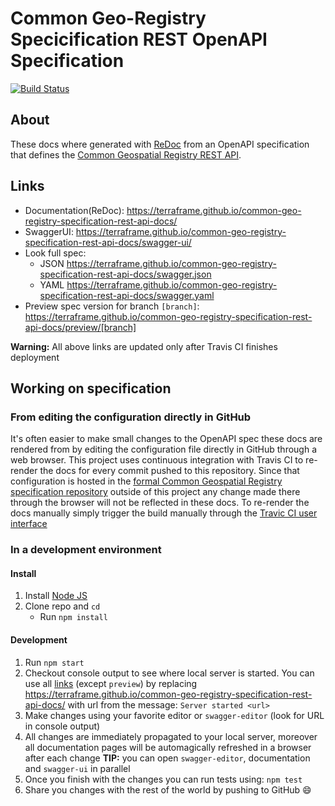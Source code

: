 # Common Geo-Registry Specicification REST OpenAPI Specification
[![Build Status](https://travis-ci.org/terraframe/common-geo-registry-specification-rest-api-docs.svg?branch=master)](https://travis-ci.org/terraframe/common-geo-registry-specification-rest-api-docs)

## About

These docs where generated with [ReDoc](https://github.com/Rebilly/ReDoc) from an OpenAPI specification that defines the [Common Geospatial Registry REST API](https://github.com/terraframe/common-geo-registry-specification).

## Links

- Documentation(ReDoc): https://terraframe.github.io/common-geo-registry-specification-rest-api-docs/
- SwaggerUI: https://terraframe.github.io/common-geo-registry-specification-rest-api-docs/swagger-ui/
- Look full spec:
    + JSON https://terraframe.github.io/common-geo-registry-specification-rest-api-docs/swagger.json
    + YAML https://terraframe.github.io/common-geo-registry-specification-rest-api-docs/swagger.yaml
- Preview spec version for branch `[branch]`: https://terraframe.github.io/common-geo-registry-specification-rest-api-docs/preview/[branch]

**Warning:** All above links are updated only after Travis CI finishes deployment

## Working on specification

### From editing the configuration directly in GitHub
It's often easier to make small changes to the OpenAPI spec these docs are rendered from by editing the configuration file directly in GitHub through a web browser. This project uses continuous integration with Travis CI to re-render the docs for every commit pushed to this repository. Since that configuration is hosted in the [formal Common Geospatial Registry specification repository](https://github.com/terraframe/common-geo-registry-specification/blob/master/1.0/registry-interface/rest-api.yaml) outside of this project any change made there through the browser will not be reflected in these docs. To re-render the docs manually simply trigger the build manually through the [Travic CI user interface](https://travis-ci.com/terraframe/common-geo-registry-specification-rest-api-docs)


### In a development environment
#### Install

1. Install [Node JS](https://nodejs.org/)
2. Clone repo and `cd`
    + Run `npm install`

#### Development

1. Run `npm start`
2. Checkout console output to see where local server is started. You can use all [links](#links) (except `preview`) by replacing https://terraframe.github.io/common-geo-registry-specification-rest-api-docs/ with url from the message: `Server started <url>`
3. Make changes using your favorite editor or `swagger-editor` (look for URL in console output)
4. All changes are immediately propagated to your local server, moreover all documentation pages will be automagically refreshed in a browser after each change
**TIP:** you can open `swagger-editor`, documentation and `swagger-ui` in parallel
5. Once you finish with the changes you can run tests using: `npm test`
6. Share you changes with the rest of the world by pushing to GitHub :smile:

